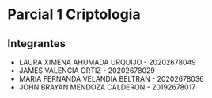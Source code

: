 # Parcial 1 Criptologia

## Integrantes
* LAURA XIMENA AHUMADA URQUIJO - 20202678049
* JAMES VALENCIA ORTIZ - 20202678029
* MARIA FERNANDA VELANDIA BELTRAN - 20202678036
* JOHN BRAYAN MENDOZA CALDERON - 20192678017

